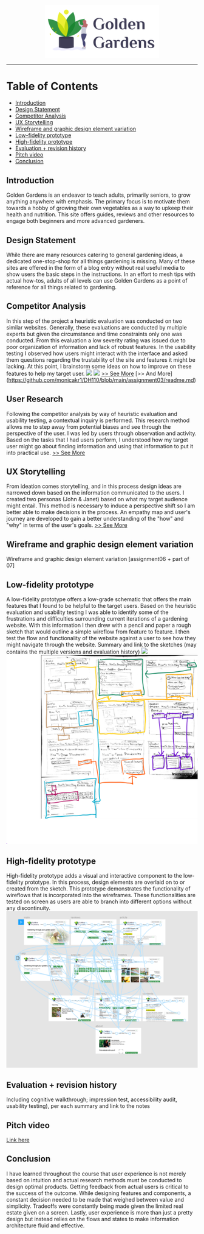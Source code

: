 <div align="center">
  <br>
  <img src="/img/gg.png" alt="Golden Gardens" width="300"/>
  <br>  
  <p align="center">
  </p>
</div>

---

# Table of Contents
  - [Introduction](#introduction)
  - [Design Statement](#design-statement)
  - [Competitor Analysis](#competitor-analysis)
  - [UX Storytelling](#ux-storytelling)
  - [Wireframe and graphic design element variation](#wireframe)
  - [Low-fidelity prototype](#low-fidelity-prototype)
  - [High-fidelity prototype](#high-fidelity-prototype)
  - [Evaluation + revision history](#evaluation-+-revision-history)
  - [Pitch video](#pitch-video)
  - [Conclusion](#conclusion)

## Introduction

Golden Gardens is an endeavor to teach adults, primarily seniors, to grow anything anywhere with emphasis. The primary focus is to motivate them towards a hobby of growing their own vegetables as a way to upkeep their health and nutrition. This site offers guides, reviews and other resources to engage both beginners and more advanced gardeners. 

## Design Statement

While there are many resources catering to general gardening ideas, a dedicated one-stop-shop for all things gardening is missing. Many of these sites are offered in the form of a blog entry without real useful media to show users the basic steps in the instructions. In an effort to mesh tips with actual how-tos, adults of all levels can use Golden Gardens as a point of reference for all things related to gardening. 

## Competitor Analysis

In this step of the project a heuristic evaluation was conducted on two similar websites. Generally, these evaluations are conducted by multiple experts but given the circumstance and time constraints only one was conducted. From this evaluation a low severity rating was issued due to poor organization of information and lack of robust features. In the usability testing I observed how users might interact with the interface and asked them questions regarding the trustability of the site and features it might be lacking. At this point, I brainstorm some ideas on how to improve on these features to help my target user.
<img src=”https://github.com/monicakr1/DH110/blob/main/img/b.png”>
<img src=”https://github.com/monicakr1/DH110/blob/main/img/mc.jpg”>
[>> See More](https://github.com/monicakr1/DH110/blob/main/readme.md) [>> And More] (https://github.com/monicakr1/DH110/blob/main/assignment03/readme.md)

## User Research 

Following the competitor analysis by way of heuristic evaluation and usability testing, a contextual inquiry is performed. This research method allows me to step away from potential biases and see through the perspective of the user. I was led by users through observation and activity. Based on the tasks that I had users perform, I understood how my target user might go about finding information and using that information to put it into practical use. 
[>> See More](https://github.com/monicakr1/DH110/blob/main/assignment03/readme.md)

## UX Storytelling

From ideation comes storytelling, and in this process design ideas are narrowed down based on the information communicated to the users. I created two personas (John & Janet) based on what my target audience might entail. This method is necessary to induce a perspective shift so I am better able to make decisions in the process. An empathy map and user's journey are developed to gain a better understanding of the "how" and "why" in terms of the user's goals.
[>> See More](https://github.com/monicakr1/DH110/blob/main/assignment04/readme.md)

## Wireframe and graphic design element variation
Wireframe and graphic design element variation [assignment06 + part of 07]

## Low-fidelity prototype
A low-fidelity prototype offers a low-grade schematic that offers the main features that I found to be helpful to the target users. Based on the heuristic evaluation and usability testing I was able to identify some of the frustrations and difficulties surrounding current iterations of a gardening website. With this information I then drew with a pencil and paper a rough sketch that would outline a simple wireflow from feature to feature. I then test the flow and functionality of the website against a user to see how they might navigate through the website.
Summary and link to the sketches (may contains the multiple versions and evaluation history)
<img src="img/lf.png">
<img src="img/lf2.png">

## High-fidelity prototype
High-fidelity prototype adds a visual and interactive component to the low-fidelity prototype. In this process, design elements are overlaid on to or created from the sketch. This prototype demonstrates the functionality of wireflows that is incorporated into the wireframes. These functionalities are tested on screen as users are able to branch into different options without any discontinuity.  
<img src="https://github.com/monicakr1/DH110/blob/main/img/hf.png">

## Evaluation + revision history 
Including cognitive walkthrough; impression test, accessibility audit, usability testing), per each summary and link to the notes 

## Pitch video
[Link here](https://youtube.com)

## Conclusion
I have learned throughout the course that user experience is not merely based on intuition and actual research methods must be conducted to design optimal products. Getting feedback from actual users is critical to the success of the outcome. While designing features and components, a constant decision needed to be made that weighed between value and simplicity. Tradeoffs were constantly being made given the limited real estate given on a screen. Lastly, user experience is more than just a pretty design but instead relies on the flows and states to make information architecture fluid and effective.




